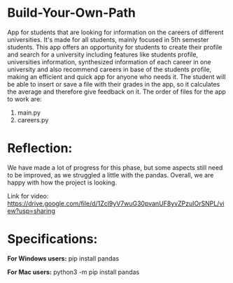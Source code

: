 # Build-Your-Own-Path
App for students that are looking for information on the careers of different universities. It's made for all students, mainly focused in 5th semester students.
This app offers an opportunity for students to create their profile and search for a university including features like students profile, universities information, synthesized information of each career in one university and also recommend careers in base of the students profile, making an efficient and quick app for anyone who needs it. The student will be able to insert or save a file with their grades in the app, so it calculates the average and therefore give feedback on it. 
The order of files for the app to work are: 
1. main.py
2. careers.py

# Reflection: 
We have made a lot of progress for this phase, but some aspects still need to be improved, as we struggled a little with the pandas. Overall, we are happy with how the project is looking.

Link for video: https://drive.google.com/file/d/1Zcl9yV7wuG30pvanUF8yvZPzuIOrSNPL/view?usp=sharing

# Specifications: 
**For Windows users:**
pip install pandas

**For Mac users:**
python3 -m pip install pandas
